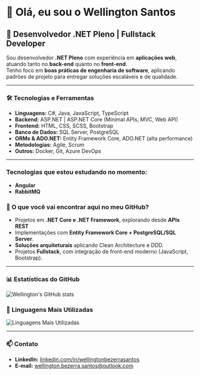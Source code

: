 # 👋 Olá, eu sou o Wellington Santos  

## 🚀 Desenvolvedor .NET Pleno | Fullstack Developer  

Sou desenvolvedor **.NET Pleno** com experiência em **aplicações web**, atuando tanto no **back-end** quanto no **front-end**.  
Tenho foco em **boas práticas de engenharia de software**, aplicando padrões de projeto para entregar soluções escaláveis e de qualidade.  

---

### 🛠️ Tecnologias e Ferramentas  

- **Linguagens:** C#, Java, JavaScript, TypeScript  
- **Backend:** ASP.NET | ASP.NET Core (Minimal APIs, MVC, Web API)  
- **Frontend:** HTML, CSS, SCSS, Bootstrap
- **Banco de Dados:** SQL Server, PostgreSQL  
- **ORMs & ADO.NET:** Entity Framework Core, ADO.NET (alta performance)  
- **Metodologias:** Agile, Scrum  
- **Outros:** Docker, Git, Azure DevOps  

---

### Tecnologias que estou estudando no momento:
- **Angular**
- **RabbitMQ**

### 🌟 O que você vai encontrar aqui no meu GitHub?  
- Projetos em **.NET Core e .NET Framework**, explorando desde **APIs REST** 
- Implementações com **Entity Framework Core + PostgreSQL/SQL Server**.  
- **Soluções arquiteturais** aplicando Clean Architecture e DDD.  
- Projetos **Fullstack**, com integração de front-end moderno (JavaScript, Bootstrap).  

---

### 📊 Estatísticas do GitHub  
![Wellington's GitHub stats](https://github-readme-stats.vercel.app/api?username=wsantos-dev&show_icons=true&theme=dracula)  

### 📌 Linguagens Mais Utilizadas  
![Linguagens Mais Utilizadas](https://github-readme-stats.vercel.app/api/top-langs/?username=wsantos-dev&layout=compact&theme=dracula)  

---

### 📫 Contato  
- **LinkedIn:** [linkedin.com/in/wellingtonbezerrasantos](https://www.linkedin.com/in/wellingtonbezerrasantos)  
- **E-mail:** wellington.bezerra.santos@outlook.com  

